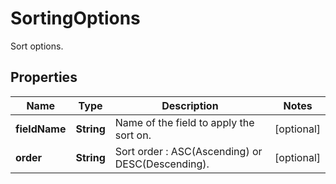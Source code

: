 

# SortingOptions

Sort options.

## Properties

| Name | Type | Description | Notes |
|------------ | ------------- | ------------- | -------------|
|**fieldName** | **String** | Name of the field to apply the sort on. |  [optional] |
|**order** | **String** | Sort order : ASC(Ascending) or DESC(Descending). |  [optional] |



